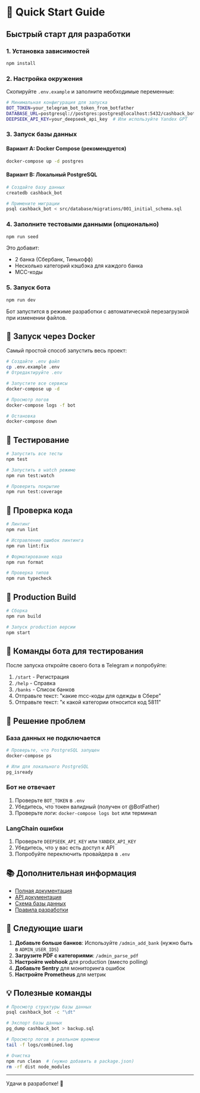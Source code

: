 # 🚀 Quick Start Guide

## Быстрый старт для разработки

### 1. Установка зависимостей

```bash
npm install
```

### 2. Настройка окружения

Скопируйте `.env.example` и заполните необходимые переменные:

```bash
# Минимальная конфигурация для запуска
BOT_TOKEN=your_telegram_bot_token_from_botfather
DATABASE_URL=postgresql://postgres:postgres@localhost:5432/cashback_bot
DEEPSEEK_API_KEY=your_deepseek_api_key  # Или используйте Yandex GPT
```

### 3. Запуск базы данных

#### Вариант A: Docker Compose (рекомендуется)

```bash
docker-compose up -d postgres
```

#### Вариант B: Локальный PostgreSQL

```bash
# Создайте базу данных
createdb cashback_bot

# Примените миграции
psql cashback_bot < src/database/migrations/001_initial_schema.sql
```

### 4. Заполните тестовыми данными (опционально)

```bash
npm run seed
```

Это добавит:
- 2 банка (Сбербанк, Тинькофф)
- Несколько категорий кэшбэка для каждого банка
- MCC-коды

### 5. Запуск бота

```bash
npm run dev
```

Бот запустится в режиме разработки с автоматической перезагрузкой при изменении файлов.

## 🐳 Запуск через Docker

Самый простой способ запустить весь проект:

```bash
# Создайте .env файл
cp .env.example .env
# Отредактируйте .env

# Запустите все сервисы
docker-compose up -d

# Просмотр логов
docker-compose logs -f bot

# Остановка
docker-compose down
```

## 🧪 Тестирование

```bash
# Запустить все тесты
npm test

# Запустить в watch режиме
npm run test:watch

# Проверить покрытие
npm run test:coverage
```

## 📝 Проверка кода

```bash
# Линтинг
npm run lint

# Исправление ошибок линтинга
npm run lint:fix

# Форматирование кода
npm run format

# Проверка типов
npm run typecheck
```

## 🔧 Production Build

```bash
# Сборка
npm run build

# Запуск production версии
npm start
```

## 📱 Команды бота для тестирования

После запуска откройте своего бота в Telegram и попробуйте:

1. `/start` - Регистрация
2. `/help` - Справка
3. `/banks` - Список банков
4. Отправьте текст: "какие mcc-коды для одежды в Сбере"
5. Отправьте текст: "к какой категории относится код 5811"

## 🐛 Решение проблем

### База данных не подключается

```bash
# Проверьте, что PostgreSQL запущен
docker-compose ps

# Или для локального PostgreSQL
pg_isready
```

### Бот не отвечает

1. Проверьте `BOT_TOKEN` в `.env`
2. Убедитесь, что токен валидный (получен от @BotFather)
3. Проверьте логи: `docker-compose logs bot` или терминал

### LangChain ошибки

1. Проверьте `DEEPSEEK_API_KEY` или `YANDEX_API_KEY`
2. Убедитесь, что у вас есть доступ к API
3. Попробуйте переключить провайдера в `.env`

## 📚 Дополнительная информация

- [Полная документация](README.md)
- [API документация](docs/API.md)
- [Схема базы данных](docs/DATABASE.md)
- [Правила разработки](.cursorrules)

## 🎯 Следующие шаги

1. **Добавьте больше банков**: Используйте `/admin_add_bank` (нужно быть в `ADMIN_USER_IDS`)
2. **Загрузите PDF с категориями**: `/admin_parse_pdf`
3. **Настройте webhook** для production (вместо polling)
4. **Добавьте Sentry** для мониторинга ошибок
5. **Настройте Prometheus** для метрик

## 💡 Полезные команды

```bash
# Просмотр структуры базы данных
psql cashback_bot -c "\dt"

# Экспорт базы данных
pg_dump cashback_bot > backup.sql

# Просмотр логов в реальном времени
tail -f logs/combined.log

# Очистка
npm run clean  # (нужно добавить в package.json)
rm -rf dist node_modules
```

---

Удачи в разработке! 🚀

